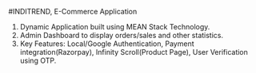 #INDITREND, E-Commerce Application
1) Dynamic Application built using MEAN Stack Technology.
2) Admin Dashboard to display orders/sales and other statistics.
3) Key Features: Local/Google Authentication, Payment integration(Razorpay), Infinity
   Scroll(Product Page), User Verification using OTP.


